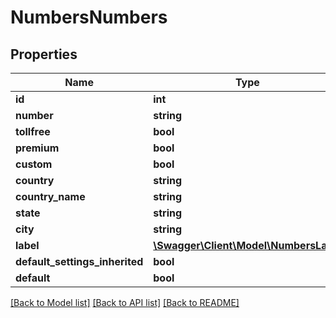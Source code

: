 # NumbersNumbers

## Properties
Name | Type | Description | Notes
------------ | ------------- | ------------- | -------------
**id** | **int** |  | [optional] 
**number** | **string** |  | [optional] 
**tollfree** | **bool** |  | [optional] 
**premium** | **bool** |  | [optional] 
**custom** | **bool** |  | [optional] 
**country** | **string** |  | [optional] 
**country_name** | **string** |  | [optional] 
**state** | **string** |  | [optional] 
**city** | **string** |  | [optional] 
**label** | [**\Swagger\Client\Model\NumbersLabel**](NumbersLabel.md) |  | [optional] 
**default_settings_inherited** | **bool** |  | [optional] 
**default** | **bool** |  | [optional] 

[[Back to Model list]](../README.md#documentation-for-models) [[Back to API list]](../README.md#documentation-for-api-endpoints) [[Back to README]](../README.md)


